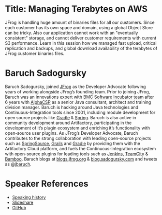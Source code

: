 Title: Managing Terabytes on AWS
==========================
JFrog is handling huge amount of binaries files for all our customers. Since each customer has its own space and domain, using a global Object Store can be tricky.
Also our application cannot work with an "eventually consistent" storage, and cannot deliver customer requirements with current S3 performance.
Learn in this session how we managed fast upload, critical replication and backups, and global download availability of the terabytes of JFrog customer binaries files.

Baruch Sadogursky
=============
Baruch Sadogursky, joined [JFrog](http://www.jfrog.com) as the Developer Advocate following years of working alongside JFrog’s founding team.
Prior to joining JFrog, Baruch was an innovations expert with [BMC Software Incubator team](https://communities.bmc.com/communities/blogs/innovation) after 6 years with [AlphaCSP](http://www.alphacsp.com) as a senior Java consultant, architect and training division manager.
Baruch is hacking around Java technologies and Continuous-Integration tools since 2001, including module development for open source projects like [Gradle](https://github.com/jbaruch/maven2gradle) & [Spring](https://github.com/jbaruch/springbatch-over-mongodb). Baruch is also active in community development around Artifactory, participating in the development of it’s plugin ecosystem and enriching it’s functionality with open-source user plugins.
As JFrog’s Developer Advocate, Baruch contributes to the strong collaboration with leading open-source projects such as [SpringSource](http://springsource.artifactoryonline.com), [Grails](http://grails.artifactoryonline.com) and [Gradle](http://gradle.artifactoryonline.com) by providing them with the Artifactory Cloud platform, and fuels the Continuous-Integration ecosystem with open-source plugins for leading tools such as [Jenkins](https://wiki.jenkins-ci.org/display/JENKINS/Artifactory+Plugin), [TeamCity](http://wiki.jfrog.org/confluence/display/RTF/TeamCity+Artifactory+Plug-in) & [Bamboo](https://plugins.atlassian.com/plugins/org.jfrog.bamboo.bamboo-artifactory-plugin).
Baruch blogs at [blogs.jfrog.org](http://blogs.jfrog.org) & [blog.sadogursky.com](http://blog.sadogursky.com) and tweets as [@jbaruch](http://twitter.com/jbaruch).

Speaker References
==================
* [Speaking history](http://lanyrd.com/profile/jbaruch/sessions/)
* [Slideshare](http://www.slideshare.net/jbaruch)
* [GitHub](https://github.com/jbaruch)